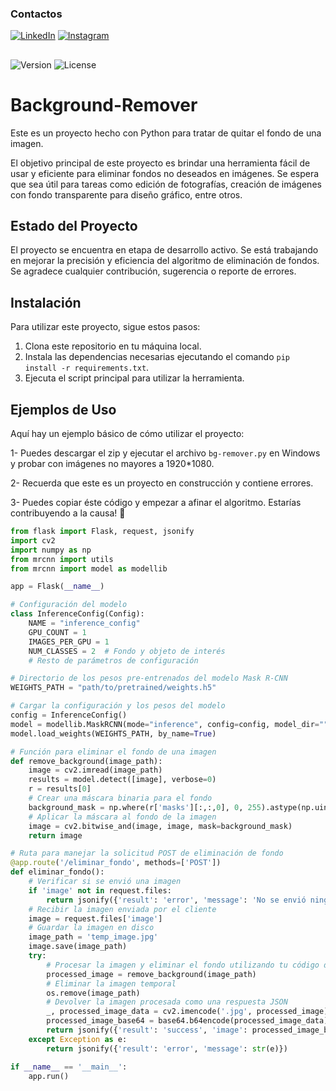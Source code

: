 ### Contactos
[![LinkedIn](https://img.shields.io/badge/-LinkedIn-%230077B5?style=flat-square&logo=linkedin&logoColor=white)](https://www.linkedin.com/in/gabriel-calcagni-659907260) [![Instagram](https://img.shields.io/badge/-Instagram-%23E4405F?style=flat-square&logo=instagram&logoColor=white)](https://www.instagram.com/calcagni_gabriel26/?ishid=ZDdkNTZiNTM%3D) 
##
![Version](https://img.shields.io/badge/Version-1.0-blue.svg)
![License](https://img.shields.io/badge/License-GNU%20GPL--3.0-blue.svg)

# Background-Remover

Este es un proyecto hecho con Python para tratar de quitar el fondo de una imagen.

El objetivo principal de este proyecto es brindar una herramienta fácil de usar y eficiente para eliminar fondos no deseados en imágenes. Se espera que sea útil para tareas como edición de fotografías, creación de imágenes con fondo transparente para diseño gráfico, entre otros.

## Estado del Proyecto

El proyecto se encuentra en etapa de desarrollo activo. Se está trabajando en mejorar la precisión y eficiencia del algoritmo de eliminación de fondos. Se agradece cualquier contribución, sugerencia o reporte de errores.

## Instalación

Para utilizar este proyecto, sigue estos pasos:

1. Clona este repositorio en tu máquina local.
2. Instala las dependencias necesarias ejecutando el comando `pip install -r requirements.txt`.
3. Ejecuta el script principal para utilizar la herramienta.

## Ejemplos de Uso

Aquí hay un ejemplo básico de cómo utilizar el proyecto:

1- Puedes descargar el zip y ejecutar el archivo `bg-remover.py` en Windows y probar con imágenes no mayores a 1920*1080.

2- Recuerda que este es un proyecto en construcción y contiene errores.

3- Puedes copiar éste código y empezar a afinar el algoritmo. Estarías contribuyendo a la causa! 👀

```python
from flask import Flask, request, jsonify
import cv2
import numpy as np
from mrcnn import utils
from mrcnn import model as modellib

app = Flask(__name__)

# Configuración del modelo
class InferenceConfig(Config):
    NAME = "inference_config"
    GPU_COUNT = 1
    IMAGES_PER_GPU = 1
    NUM_CLASSES = 2  # Fondo y objeto de interés
    # Resto de parámetros de configuración

# Directorio de los pesos pre-entrenados del modelo Mask R-CNN
WEIGHTS_PATH = "path/to/pretrained/weights.h5"

# Cargar la configuración y los pesos del modelo
config = InferenceConfig()
model = modellib.MaskRCNN(mode="inference", config=config, model_dir="")
model.load_weights(WEIGHTS_PATH, by_name=True)

# Función para eliminar el fondo de una imagen
def remove_background(image_path):
    image = cv2.imread(image_path)
    results = model.detect([image], verbose=0)
    r = results[0]
    # Crear una máscara binaria para el fondo
    background_mask = np.where(r['masks'][:,:,0], 0, 255).astype(np.uint8)
    # Aplicar la máscara al fondo de la imagen
    image = cv2.bitwise_and(image, image, mask=background_mask)
    return image

# Ruta para manejar la solicitud POST de eliminación de fondo
@app.route('/eliminar_fondo', methods=['POST'])
def eliminar_fondo():
    # Verificar si se envió una imagen
    if 'image' not in request.files:
        return jsonify({'result': 'error', 'message': 'No se envió ninguna imagen'})
    # Recibir la imagen enviada por el cliente
    image = request.files['image']
    # Guardar la imagen en disco
    image_path = 'temp_image.jpg'
    image.save(image_path)
    try:
        # Procesar la imagen y eliminar el fondo utilizando tu código de eliminación de fondo
        processed_image = remove_background(image_path)
        # Eliminar la imagen temporal
        os.remove(image_path)
        # Devolver la imagen procesada como una respuesta JSON
        _, processed_image_data = cv2.imencode('.jpg', processed_image)
        processed_image_base64 = base64.b64encode(processed_image_data).decode('utf-8')
        return jsonify({'result': 'success', 'image': processed_image_base64})
    except Exception as e:
        return jsonify({'result': 'error', 'message': str(e)})

if __name__ == '__main__':
    app.run()

